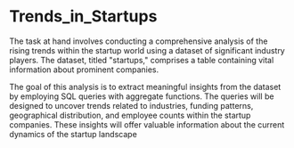 # Trends_in_Startups

The task at hand involves conducting a comprehensive analysis of the rising trends within the startup world using a dataset of significant industry players. The dataset, titled "startups," comprises a table containing vital information about prominent companies.

The goal of this analysis is to extract meaningful insights from the dataset by employing SQL queries with aggregate functions. The queries will be designed to uncover trends related to industries, funding patterns, geographical distribution, and employee counts within the startup companies. These insights will offer valuable information about the current dynamics of the startup landscape
